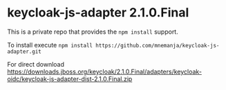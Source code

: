 # keycloak-js-adapter 2.1.0.Final
This is a private repo that provides the `npm install` support.

To install execute `npm install https://github.com/mnemanja/keycloak-js-adapter.git`

For direct download https://downloads.jboss.org/keycloak/2.1.0.Final/adapters/keycloak-oidc/keycloak-js-adapter-dist-2.1.0.Final.zip
